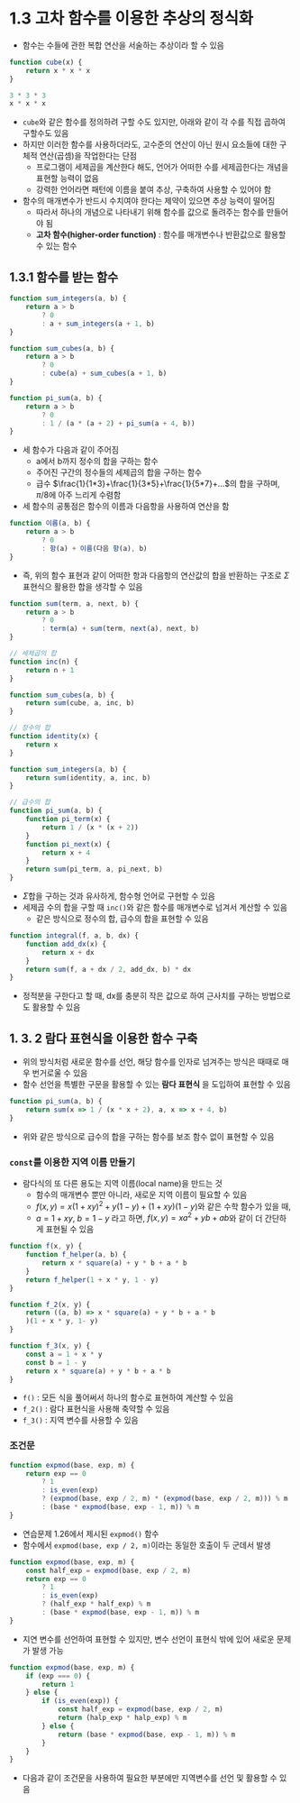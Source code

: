 # 1.3 고차 함수를 이용한 추상의 정식화

- 함수는 수들에 관한 복합 연산을 서술하는 추상이라 할 수 있음

```js
function cube(x) {
	return x * x * x
}

3 * 3 * 3
x * x * x
```

- `cube`와 같은 함수를 정의하려 구할 수도 있지만, 아래와 같이 각 수를 직접 곱하여 구할수도 있음
- 하지만 이러한 함수를 사용하더라도, 고수준의 연산이 아닌 원시 요소들에 대한 구체적 연산(곱셈)을 작업한다는 단점
	- 프로그램이 세제곱을 계산한다 해도, 언어가 어떠한 수를 세제곱한다는 개념을 표현할 능력이 없음
	- 강력한 언어라면 패턴에 이름을 붙여 추상, 구축하여 사용할 수 있어야 함
- 함수의 매개변수가 반드시 수치여야 한다는 제약이 있으면 추상 능력이 떨어짐
	- 따라서 하나의 개념으로 나타내기 위해 함수를 값으로 돌려주는 함수를 만들어야 됨
	- **고차 함수(higher-order function)** : 함수를 매개변수나 반환값으로 활용할 수 있는 함수

## 1.3.1 함수를 받는 함수

```js
function sum_integers(a, b) {
	return a > b
		? 0
		: a + sum_integers(a + 1, b)
}

function sum_cubes(a, b) {
	return a > b
		? 0
		: cube(a) + sum_cubes(a + 1, b)
}

function pi_sum(a, b) {
	return a > b
		? 0
		: 1 / (a * (a + 2) + pi_sum(a + 4, b))
}
```

- 세 함수가 다음과 같이 주어짐
	- a에서 b까지 정수의 합을 구하는 함수
	- 주어진 구간의 정수들의 세제곱의 합을 구하는 함수
	- 급수 $\frac{1}{1*3}+\frac{1}{3*5}+\frac{1}{5*7}+...$의 합을 구하며, $\pi / 8$에 아주 느리게 수렴함
- 세 함수의 공통점은 함수의 이름과 다음항을 사용하여 연산을 함

```js
function 이름(a, b) {
	return a > b
		? 0
		: 항(a) + 이름(다음 항(a), b)
}
```

- 즉, 위의 함수 표현과 같이 어떠한 항과 다음항의 연산값의 합을 반환하는 구조로 $\Sigma$ 표현식으 활용한 합을 생각할 수 있음

```js
function sum(term, a, next, b) {
	return a > b
		? 0
		: term(a) + sum(term, next(a), next, b)
}

// 세제곱의 합
function inc(n) {
	return n + 1
}

function sum_cubes(a, b) {
	return sum(cube, a, inc, b)
}

// 정수의 합
function identity(x) {
	return x
}

function sum_integers(a, b) {
	return sum(identity, a, inc, b)
}

// 급수의 합
function pi_sum(a, b) {
	function pi_term(x) {
		return 1 / (x * (x + 2))
	}
	function pi_next(x) {
		return x + 4
	}
	return sum(pi_term, a, pi_next, b)
}
```

- $\Sigma$합을 구하는 것과 유사하게, 함수형 언어로 구현할 수 있음
- 세제곱 수의 합을 구할 때 `inc()`와 같은 함수를 매개변수로 넘겨서 계산할 수 있음
	- 같은 방식으로 정수의 합, 급수의 합을 표현할 수 있음

```js
function integral(f, a, b, dx) {
	function add_dx(x) {
		return x + dx
	}
	return sum(f, a + dx / 2, add_dx, b) * dx
}
```

- 정적분을 구한다고 할 때, dx를 충분히 작은 값으로 하여 근사치를 구하는 방법으로도 활용할 수 있음

## 1. 3. 2 람다 표현식을 이용한 함수 구축

- 위의 방식처럼 새로운 함수를 선언, 해당 함수를 인자로 넘겨주는 방식은 때때로 매우 번거로울 수 있음
- 함수 선언을 특별한 구문을 활용할 수 있는 **람다 표현식** 을 도입하여 표현할 수 있음

```js
function pi_sum(a, b) {
	return sum(x => 1 / (x * x + 2), a, x => x + 4, b)
}
```

- 위와 같은 방식으로 급수의 합을 구하는 함수를 보조 함수 없이 표현할 수 있음

### `const`를 이용한 지역 이름 만들기

- 람다식의 또 다른 용도는 지역 이름(local name)을 만드는 것
	- 함수의 매개변수 뿐만 아니라, 새로운 지역 이름이 필요할 수 있음
	- $f(x,y)=x (1+xy)^2 + y(1-y) + (1+xy)(1-y)$와 같은 수학 함수가 있을 때,
	- $a=1+xy, \ b=1-y$ 라고 하면, $f(x,y)=xa^2+yb+ab$와 같이 더 간단하게 표현될 수 있음

```js
function f(x, y) {
	function f_helper(a, b) {
		return x * square(a) + y * b + a * b
	}
	return f_helper(1 + x * y, 1 - y)
}

function f_2(x, y) {
	return ((a, b) => x * square(a) + y * b + a * b
	)(1 + x * y, 1- y)
}

function f_3(x, y) {
	const a = 1 + x * y
	const b = 1 - y
	return x * square(a) + y * b + a * b
}
```

- `f()` : 모든 식을 풀어써서 하나의 함수로 표현하여 계산할 수 있음
- `f_2()` : 람다 표현식을 사용해 축약할 수 있음
- `f_3()` : 지역 변수를 사용할 수 있음

### 조건문

```js
function expmod(base, exp, m) {
	return exp == 0
		? 1
		: is_even(exp)
		? (expmod(base, exp / 2, m) * (expmod(base, exp / 2, m))) % m
		: (base * expmod(base, exp - 1, m)) % m
}
```

- 연습문제 1.26에서 제시된 `expmod()` 함수
- 함수에서 `expmod(base, exp / 2, m)`이라는 동일한 호출이 두 군데서 발생

```js
function expmod(base, exp, m) {
	const half_exp = expmod(base, exp / 2, m)
	return exp == 0
		? 1
		: is_even(exp)
		? (half_exp * half_exp) % m
		: (base * expmod(base, exp - 1, m)) % m
}
```

- 지연 변수를 선언하여 표현할 수 있지만, 변수 선언이 표현식 밖에 있어 새로운 문제가 발생 가능

```js
function expmod(base, exp, m) {
	if (exp === 0) {
		return 1
	} else {
		if (is_even(exp)) {
			const half_exp = expmod(base, exp / 2, m)
			return (halp_exp * halp_exp) % m
		} else {
			return (base * expmod(base, exp - 1, m)) % m
		}
	}
}
```

- 다음과 같이 조건문을 사용하여 필요한 부분에만 지역변수를 선언 및 활용할 수 있음
